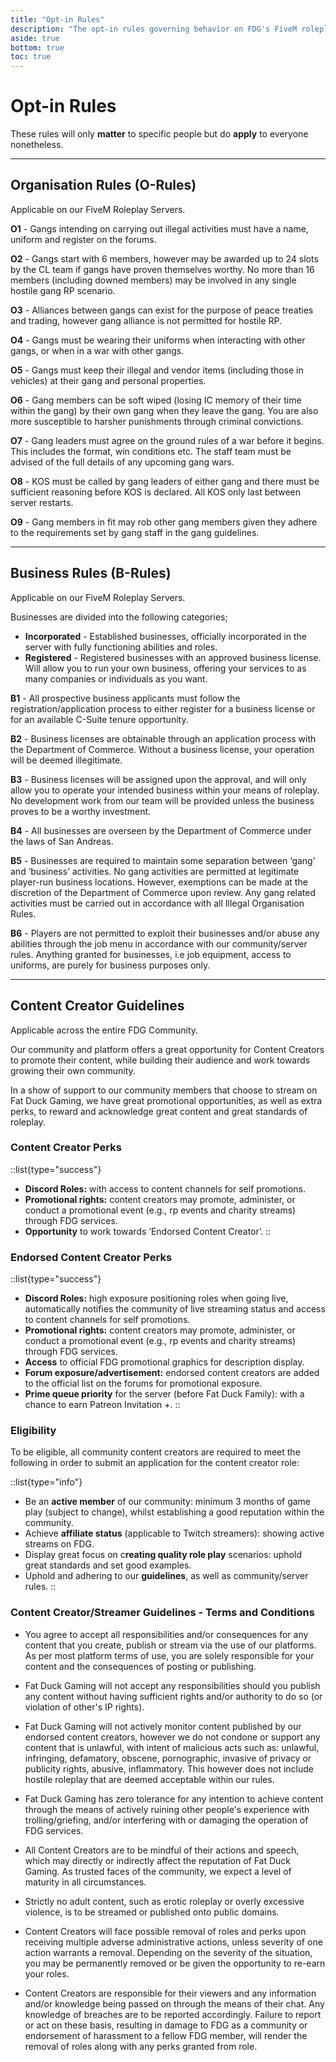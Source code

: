 ```yaml
---
title: "Opt-in Rules"
description: "The opt-in rules governing behavior on FDG's FiveM roleplay server and FDG generally"
aside: true
bottom: true
toc: true
---
```

# Opt-in Rules

These rules will only **matter** to specific people but do **apply** to everyone nonetheless.

---

## Organisation Rules (O-Rules)

Applicable on our FiveM Roleplay Servers.

**O1** - Gangs intending on carrying out illegal activities must have a name, uniform and register on the forums.

**O2** - Gangs start with 6 members, however may be awarded up to 24 slots by the CL team if gangs have proven themselves worthy. No more than 16 members (including downed members) may be involved in any single hostile gang RP scenario.

**O3** - Alliances between gangs can exist for the purpose of peace treaties and trading, however gang alliance is not permitted for hostile RP.

**O4** - Gangs must be wearing their uniforms when interacting with other gangs, or when in a war with other gangs.

**O5** - Gangs must keep their illegal and vendor items (including those in vehicles) at their gang and personal properties.

**O6** - Gang members can be soft wiped (losing IC memory of their time within the gang) by their own gang when they leave the gang. You are also more susceptible to harsher punishments through criminal convictions.

**O7** - Gang leaders must agree on the ground rules of a war before it begins. This includes the format, win conditions etc. The staff team must be advised of the full details of any upcoming gang wars.

**O8** - KOS must be called by gang leaders of either gang and there must be sufficient reasoning before KOS is declared. All KOS only last between server restarts.

**O9** - Gang members in fit may rob other gang members given they adhere to the requirements set by gang staff in the gang guidelines.

---

## Business Rules (B-Rules)

Applicable on our FiveM Roleplay Servers.

Businesses are divided into the following categories; 
- **Incorporated** - Established businesses, officially incorporated in the server with fully functioning abilities and roles.
- **Registered** - Registered businesses with an approved business license. Will allow you to run your own business, offering your services to as many companies or individuals as you want.

**B1** - All prospective business applicants must follow the registration/application process to either register for a business license or for an available C-Suite tenure opportunity.

**B2** - Business licenses are obtainable through an application process with the Department of Commerce. Without a business license, your operation will be deemed illegitimate.

**B3** - Business licenses will be assigned upon the approval, and will only allow you to operate your intended business within your means of roleplay. No development work from our team will be provided unless the business proves to be a worthy investment.

**B4** - All businesses are overseen by the Department of Commerce under the laws of San Andreas. 

**B5** - Businesses are required to maintain some separation between ‘gang’ and ‘business’ activities. No gang activities are permitted at legitimate player-run business locations. However, exemptions can be made at the discretion of the Department of Commerce upon review. Any gang related activities must be carried out in accordance with all Illegal Organisation Rules.

**B6** - Players are not permitted to exploit their businesses and/or abuse any abilities through the job menu in accordance with our community/server rules. Anything granted for businesses, i.e job equipment, access to uniforms, are purely for business purposes only.

---

## Content Creator Guidelines

Applicable across the entire FDG Community.

Our community and platform offers a great opportunity for Content Creators to promote their content, while building their audience and work towards growing their own community.

In a show of support to our community members that choose to stream on Fat Duck Gaming, we have great promotional opportunities, as well as extra perks, to reward and acknowledge great content and great standards of roleplay.

### Content Creator Perks

::list{type="success"}
- **Discord Roles:** with access to content channels for self promotions.
- **Promotional rights:** content creators may promote, administer, or conduct a promotional event (e.g., rp events and charity streams) through FDG services.
- **Opportunity** to work towards ‘Endorsed Content Creator’.
::

### Endorsed Content Creator Perks

::list{type="success"}
- **Discord Roles:** high exposure positioning roles when going live, automatically notifies the community of live streaming status and access to content channels for self promotions.
- **Promotional rights:** content creators may promote, administer, or conduct a promotional event (e.g., rp events and charity streams) through FDG services.
- **Access** to official FDG promotional graphics for description display.
- **Forum exposure/advertisement:** endorsed content creators are added to the official list on the forums for promotional exposure.
- **Prime queue priority** for the server (before Fat Duck Family): with a chance to earn Patreon Invitation +.
::

### Eligibility

To be eligible, all community content creators are required to meet the following in order to submit an application for the content creator role:

::list{type="info"}
- Be an **active member** of our community: minimum 3 months of game play (subject to change), whilst establishing a good reputation within the community.
- Achieve **affiliate status** (applicable to Twitch streamers): showing active streams on FDG.
- Display great focus on c**reating quality role play** scenarios: uphold great standards and set good examples.
- Uphold and adhering to our **guidelines**, as well as community/server rules.
::

### Content Creator/Streamer Guidelines - Terms and Conditions

- You agree to accept all responsibilities and/or consequences for any content that you create, publish or stream via the use of our platforms. As per most platform terms of use, you are solely responsible for your content and the consequences of posting or publishing.

- Fat Duck Gaming will not accept any responsibilities should you publish any content without having sufficient rights and/or authority to do so (or violation of other's IP rights).

- Fat Duck Gaming will not actively monitor content published by our endorsed content creators, however we do not condone or support any content that is unlawful, with intent of malicious acts such as: unlawful, infringing, defamatory, obscene, pornographic, invasive of privacy or publicity rights, abusive, inflammatory. This however does not include hostile roleplay that are deemed acceptable within our rules. 

- Fat Duck Gaming has zero tolerance for any intention to achieve content through the means of actively ruining other people's experience with trolling/griefing, and/or interfering with or damaging the operation of FDG services.

- All Content Creators are to be mindful of their actions and speech, which may directly or indirectly affect the reputation of Fat Duck Gaming. As trusted faces of the community, we expect a level of maturity in all circumstances.

- Strictly no adult content, such as erotic roleplay or overly excessive violence, is to be streamed or published onto public domains.

- Content Creators will face possible removal of roles and perks upon receiving multiple adverse administrative actions, unless severity of one action warrants a removal. Depending on the severity of the situation, you may be permanently removed or be given the opportunity to re-earn your roles.

- Content Creators are responsible for their viewers and any information and/or knowledge being passed on through the means of their chat. Any knowledge of breaches are to be reported accordingly. Failure to report or act on these basis, resulting in damage to FDG as a community or endorsement of harassment to a fellow FDG member, will render the removal of roles along with any perks granted from role.